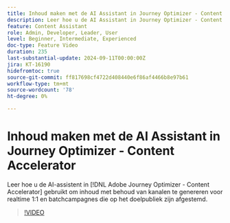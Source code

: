 ```yaml
---
title: Inhoud maken met de AI Assistant in Journey Optimizer - Content Accelerator
description: Leer hoe u de AI Assistant in Journey Optimizer - Content Accelerator gebruikt om inhoud met behoud van kanalen te genereren voor realtime 1:1 en batchcampagnes die op de doelgroep zijn afgestemd.
feature: Content Assistant
role: Admin, Developer, Leader, User
level: Beginner, Intermediate, Experienced
doc-type: Feature Video
duration: 235
last-substantial-update: 2024-09-11T00:00:00Z
jira: KT-16190
hidefromtoc: true
source-git-commit: ff817698cf4722d408440e6f86af4466b8e97b61
workflow-type: tm+mt
source-wordcount: '78'
ht-degree: 0%

---
```



# Inhoud maken met de AI Assistant in Journey Optimizer - Content Accelerator

Leer hoe u de AI-assistent in [!DNL Adobe Journey Optimizer - Content Accelerator] gebruikt om inhoud met behoud van kanalen te genereren voor realtime 1:1 en batchcampagnes die op het doelpubliek zijn afgestemd.

>[!VIDEO](https://video.tv.adobe.com/v/3433552/?learn=on)
